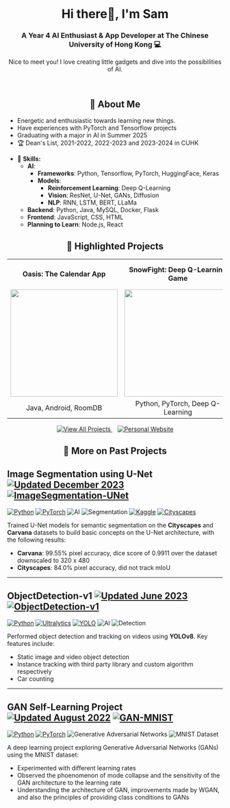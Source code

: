<h1 align="center">Hi there👋, I'm Sam</h1>
<h3 align="center">A Year 4 AI Enthusiast & App Developer at The Chinese University of Hong Kong 💻</h3>
<p align="center">Nice to meet you! I love creating little gadgets and dive into the possibilities of AI. </p>
<br>
<h2 align="center">💬 About Me</h1>

- Energetic and enthusiastic towards learning new things.
- Have experiences with PyTorch and Tensorflow projects
- Graduating with a major in AI in Summer 2025
- 🏆 Dean's List, 2021-2022, 2022-2023 and 2023-2024 in CUHK 

* 🚀 **Skills:**
  - **AI**: 
      - **Frameworks**: Python, Tensorflow, PyTorch, HuggingFace, Keras
      - **Models**: 
          - **Reinforcement Learning**: Deep Q-Learning
          - **Vision**: ResNet, U-Net, GANs, Diffusion
          - **NLP**: RNN, LSTM, BERT, LLaMa
  - **Backend**: Python, Java, MySQL, Docker, Flask
  - **Frontend**: JavaScript, CSS, HTML
  - **Planning to Learn**: Node.js, React

<!-- ## 🔭 Current Projects -->


<h2 align="center">🚀 Highlighted Projects</h2>

<table align="center">
  <tr>
    <th align="center">Oasis: The Calendar App</th>
    <th align="center">SnowFight: Deep Q-Learning Game</th>
    <th align="center">RegSubjer:<br>Course Registration with Autoclicker</th>
  </tr>
  <tr>
    <td align="center">
      <a href="https://github.com/ash3327/OasisPlanner" target="_blank">
        <img src="https://github.com/user-attachments/assets/a323a8c3-024d-4921-9226-ca3056a0b15e" width=250 height=250/>
      </a>
    </td>
    <td align="center">
      <a href="https://github.com/ash3327/SnowFight" target="_blank">
        <img src="https://github.com/ash3327/ash3327/assets/86100752/60f36fa1-d6fd-490b-b275-19bb1cbe9715" width=250 height=250/>
      </a>
    </td>
    <td align="center">
      <a href="https://github.com/ash3327/RegSubjer" target="_blank">
        <img src="https://github.com/user-attachments/assets/8baf9705-df8c-4380-9f41-b30560529711" width=250 height=250/>
      </a>
    </td>
  </tr>
  <tr>
    <td align="center">
      Java, Android, RoomDB
    </td>
    <td align="center">
      Python, PyTorch, Deep Q-Learning
    </td>
    <td align="center">
      Java, NTPUDPClient
    </td>
  </tr>
</table>

<div align="center">
  <a href="https://github.com/ash3327?tab=repositories&sort=stargazers" target="_blank">
    <img src="https://img.shields.io/badge/View%20All%20Projects-4285F4?style=for-the-badge&logo=github&logoColor=white" alt="View All Projects"/>
  </a>
  &nbsp;&nbsp;
  <a href="https://ash3327.github.io" target="_blank">
    <img src="https://img.shields.io/badge/Personal%20Website-FF5722?style=for-the-badge&logo=google-chrome&logoColor=white" alt="Personal Website"/>
  </a>
</div>

<h2 align="center">🔭 More on Past Projects</h1>

## Image Segmentation using U-Net <a href="https://github.com/ash3327/ImageSegmentation-UNet" target="_blank"><img src="https://img.shields.io/badge/Updated-Dec%202023-blue.svg" alt="Updated December 2023"/></a> [![ImageSegmentation-UNet](https://img.shields.io/badge/GitHub-ImageSegmentation--UNet-orange.svg?logo=github)](https://github.com/ash3327/ImageSegmentation-UNet)
[![Python](https://img.shields.io/badge/Python-3776AB.svg?logo=python&logoColor=white)](https://www.python.org/) 
[![PyTorch](https://img.shields.io/badge/PyTorch-EE4C2C.svg?logo=pytorch&logoColor=white)](https://pytorch.org/) 
![AI](https://img.shields.io/badge/AI-orange.svg) ![Segmentation](https://img.shields.io/badge/Image%20Segmentation-red.svg) 
[![Kaggle](https://img.shields.io/badge/Kaggle-Carvana%20Image%20Masking%20Challenge-blue.svg)](https://www.kaggle.com/competitions/carvana-image-masking-challenge) 
[![Cityscapes](https://img.shields.io/badge/Dataset-Cityscape%20Dataset-00BFFF.svg)](https://www.cityscapes-dataset.com/) 

Trained U-Net models for semantic segmentation on the **Cityscapes** and **Carvana** datasets to build basic concepts on the U-Net architecture, with the following results:
- **Carvana**: 99.55% pixel accuracy, dice score of 0.9911 over the dataset downscaled to 320 x 480
- **Cityscapes**: 84.0% pixel accuracy, did not track mIoU

---

## ObjectDetection-v1 <a href="https://github.com/ash3327/ObjectDetection-v1" target="_blank"><img src="https://img.shields.io/badge/Updated-Jun%202023-blue.svg" alt="Updated June 2023"/></a> [![ObjectDetection-v1](https://img.shields.io/badge/GitHub-ObjectDetection--v1-orange.svg?logo=github)](https://github.com/ash3327/ObjectDetection-v1)
[![Python](https://img.shields.io/badge/Python-3776AB.svg?logo=python&logoColor=white)](https://www.python.org/) 
[![Ultralytics](https://img.shields.io/badge/Ultralytics-00875A.svg)](https://github.com/ultralytics) 
[![YOLO](https://img.shields.io/badge/YOLO-FF69B4.svg)](https://github.com/ultralytics/yolov5) 
![AI](https://img.shields.io/badge/AI-orange.svg) ![Detection](https://img.shields.io/badge/Object%20Detection-EE4C2C.svg) 

Performed object detection and tracking on videos using **YOLOv8**. Key features include:
- Static image and video object detection
- Instance tracking with third party library and custom algorithm respectively
- Car counting

---

## GAN Self-Learning Project <a href="https://github.com/ash3327/GAN-MNIST" target="_blank"><img src="https://img.shields.io/badge/Updated-Aug%202022-blue.svg" alt="Updated August 2022"/></a> [![GAN-MNIST](https://img.shields.io/badge/GitHub-GAN--self--learn--v1-orange.svg?logo=github)](https://github.com/ash3327/GAN-self-learn-v1)
[![Python](https://img.shields.io/badge/Python-3776AB.svg?logo=python&logoColor=white)](https://www.python.org/)
[![PyTorch](https://img.shields.io/badge/PyTorch-EE4C2C.svg?logo=pytorch&logoColor=white)](https://pytorch.org/)
![Generative Adversarial Networks](https://img.shields.io/badge/GAN-Generative%20Adversarial%20Networks-blueviolet.svg)
![MNIST Dataset](https://img.shields.io/badge/Dataset-MNIST-blue.svg)

A deep learning project exploring Generative Adversarial Networks (GANs) using the MNIST dataset:

- Experimented with different learning rates
- Observed the phoenomenon of mode collapse and the sensitivity of the GAN architecture to the learning rate
- Understanding the architecture of GAN, improvements made by WGAN, and also the principles of providing class conditions to GANs